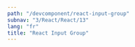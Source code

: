 ```yaml
---
path: "/devcomponent/react-input-group"
subnav: "3/React/React/13"
lang: "fr"
title: "React Input Group"
---
```

